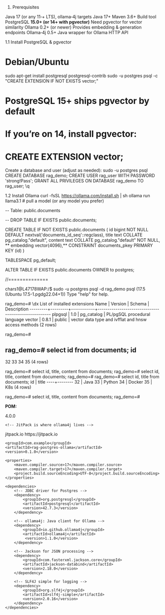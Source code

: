 
1. Prerequisites

Java 17 (or any 11‑+ LTS), ollama‑4j targets Java 17+
Maven 3.6+ Build tool
PostgreSQL **15.0+ (or 14+ with pgvector)** Need pgvector for vector similarity
Ollama 0.2+ (or newer) Provides embedding & generation endpoints
Ollama‑4j 0.5+ Java wrapper for Ollama HTTP API

1.1 Install PostgreSQL & pgvector
# Debian/Ubuntu
sudo apt-get install postgresql postgresql-contrib
sudo -u postgres psql -c "CREATE EXTENSION IF NOT EXISTS vector;"
# PostgreSQL 15+ ships pgvector by default
# If you’re on 14, install pgvector:
#   CREATE EXTENSION vector;
Create a database and user (adjust as needed):
sudo -u postgres psql
CREATE DATABASE rag_demo;
CREATE USER rag_user WITH PASSWORD 'strong!Pass';
GRANT ALL PRIVILEGES ON DATABASE rag_demo TO rag_user;
\q


1.2 Install Ollama
curl -fsSL https://ollama.com/install.sh | sh
ollama run llama3.1  # pull a model (or any model you prefer)


-- Table: public.documents

-- DROP TABLE IF EXISTS public.documents;

CREATE TABLE IF NOT EXISTS public.documents
(
    id bigint NOT NULL DEFAULT nextval('documents_id_seq'::regclass),
    title text COLLATE pg_catalog."default",
    content text COLLATE pg_catalog."default" NOT NULL,
   ** embedding vector(4096),**
    CONSTRAINT documents_pkey PRIMARY KEY (id)
)

TABLESPACE pg_default;

ALTER TABLE IF EXISTS public.documents
    OWNER to postgres;

//==============


chars1@L47178WAP:/$ sudo -u postgres psql -d rag_demo
psql (17.5 (Ubuntu 17.5-1.pgdg22.04+1))
Type "help" for help.

rag_demo=# \dx
                             List of installed extensions
  Name   | Version |   Schema   |                     Description
---------+---------+------------+------------------------------------------------------
 plpgsql | 1.0     | pg_catalog | PL/pgSQL procedural language
 vector  | 0.8.1   | public     | vector data type and ivfflat and hnsw access methods
(2 rows)

rag_demo=#

rag_demo=# select id from documents;
 id
----
 32
 33
 34
 35
(4 rows)

rag_demo=# select id, title, content from documents;
rag_demo=# select id, title, content from documents;
rag_demo=#
rag_demo=# select id, title from documents;
 id | title
----+--------
 32 | Java
 33 | Python
 34 | Docker
 35 | K8s
(4 rows)

rag_demo=# select id, title, content from documents;
rag_demo=#

**POM:**

<project xmlns="http://maven.apache.org/POM/4.0.0"
         xmlns:xsi="http://www.w3.org/2001/XMLSchema-instance"
         xsi:schemaLocation="
           http://maven.apache.org/POM/4.0.0
           https://maven.apache.org/xsd/maven-4.0.0.xsd">
    <modelVersion>4.0.0</modelVersion>

    <!-- JitPack is where ollama4j lives -->
  <repositories>    
    <repository>
      <id>jitpack.io</id>
      <url>https://jitpack.io</url>
    </repository>
  </repositories>
  
    <groupId>com.example</groupId>
    <artifactId>rag-postgres-ollama</artifactId>
    <version>0.1.0</version>

    <properties>
        <maven.compiler.source>17</maven.compiler.source>
        <maven.compiler.target>17</maven.compiler.target>
        <project.build.sourceEncoding>UTF-8</project.build.sourceEncoding>
    </properties>

    <dependencies>
        <!-- JDBC driver for Postgres -->
        <dependency>
            <groupId>org.postgresql</groupId>
            <artifactId>postgresql</artifactId>
            <version>42.7.3</version>
        </dependency>
        
        <!-- ollama4j: Java client for Ollama -->
        <dependency>
            <groupId>io.github.ollama4j</groupId>
            <artifactId>ollama4j</artifactId>
             <version>1.1.0</version>
        </dependency>
             
<!--
<dependency>
  <groupId>com.github.dreamhead</groupId>
  <artifactId>ollama4j</artifactId>
  <version>1.0.0</version>
  <scope>compile</scope>
</dependency>
-->        
        <!-- Jackson for JSON processing -->
        <dependency>
            <groupId>com.fasterxml.jackson.core</groupId>
            <artifactId>jackson-databind</artifactId>
            <version>2.18.0</version>
        </dependency>

        <!-- SLF4J simple for logging -->
        <dependency>
            <groupId>org.slf4j</groupId>
            <artifactId>slf4j-simple</artifactId>
            <version>2.0.16</version>
        </dependency>
    </dependencies>
</project>
